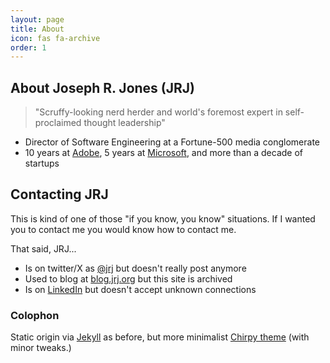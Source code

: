 ```yaml
---
layout: page
title: About
icon: fas fa-archive
order: 1
---
```

## About Joseph R. Jones (JRJ)
> "Scruffy-looking nerd herder and world's foremost expert in self-proclaimed thought leadership"

- Director of Software Engineering at a Fortune-500 media conglomerate
- 10 years at [Adobe](https://adobe.com), 5 years at [Microsoft](https://microsoft.com), and more than a decade of startups


## Contacting JRJ
This is kind of one of those "if you know, you know" situations. If I wanted you to contact me you would know how to contact me.

That said, JRJ...

- Is on twitter/X as [@jrj](https://twitter.com/jrj) but doesn't really post anymore
- Used to blog at [blog.jrj.org](https://blog.jrj.org) but this site is archived
- Is on [LinkedIn](https://jrj.io/in) but doesn't accept unknown connections

### Colophon
Static origin via [Jekyll](https://jekyllrb.com) as before, but more minimalist [Chirpy theme](https://github.com/cotes2020/jekyll-theme-chirpy) (with minor tweaks.)

